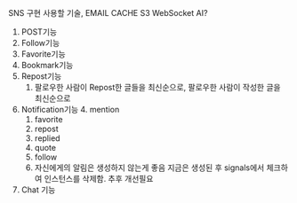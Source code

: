 SNS 구현
사용할 기술,
EMAIL
CACHE
S3
WebSocket
AI?

1. POST기능
2. Follow기능
3. Favorite기능
4. Bookmark기능
5. Repost기능
    1. 팔로우한 사람이 Repost한 글들을 최신순으로, 팔로우한 사람이 작성한 글을 최신순으로
6. Notification기능
    4. mention
    1. favorite
    2. repost
    6. replied
    3. quote
    5. follow
    6. 자신에게의 알림은 생성하지 않는게 좋음 지금은 생성된 후  signals에서 체크하여 인스턴스를 삭제함. 추후 개선필요
7. Chat 기능